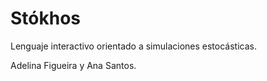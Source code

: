 # Stókhos
Lenguaje interactivo orientado a simulaciones estocásticas. 

Adelina Figueira y Ana Santos.
